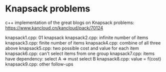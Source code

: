 # Knapsack problems
c++ implementation of the great blogs on Knapsack problems: https://www.kancloud.cn/kancloud/pack/70124

knapsack1.cpp: 01 knapsack
knapsack2.cpp: infinite number of items
knapsack3.cpp: finite number of items
knapsack4.cpp: combine of all three above
knapsack5.cpp: two possible cost and value for each item
knapsack6.cpp: can't select items from one group
knapsack7.cpp: items have dependency: select A => must select B
knapsack8.cpp: value = f(cost)
knapsack9.cpp: other follow-ups
